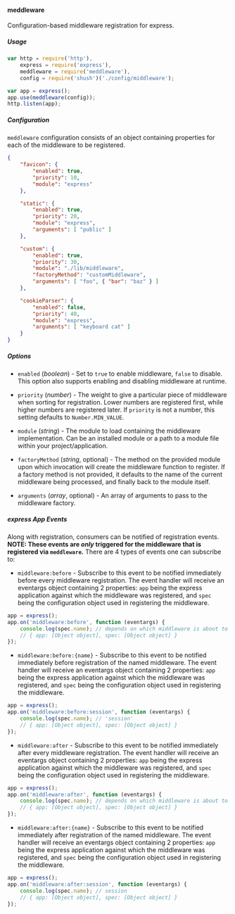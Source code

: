 #### meddleware
Configuration-based middleware registration for express.

##### Usage
```javascript
var http = require('http'),
    express = require('express'),
    meddleware = require('meddleware'),
    config = require('shush')('./config/middleware');

var app = express();
app.use(meddleware(config));
http.listen(app);

```


##### Configuration
`meddleware` configuration consists of an object containing properties for each of the middleware to be registered.
```json
{
    "favicon": {
        "enabled": true,
        "priority": 10,
        "module": "express"
    },

    "static": {
        "enabled": true,
        "priority": 20,
        "module": "express",
        "arguments": [ "public" ]
    },

    "custom": {
        "enabled": true,
        "priority": 30,
        "module": "./lib/middleware",
        "factoryMethod": "customMiddleware",
        "arguments": [ "foo", { "bar": "baz" } ]
    },

    "cookieParser": {
        "enabled": false,
        "priority": 40,
        "module": "express",
        "arguments": [ "keyboard cat" ]
    }
}

```

##### Options
- `enabled` (*boolean*) - Set to `true` to enable middleware, `false` to disable. This option also supports enabling and disabling middleware at runtime.

- `priority` (*number*) - The weight to give a particular piece of middleware when sorting for registration. Lower numbers
are registered first, while higher numbers are registered later. If `priority` is not a number, this setting defaults
to `Number.MIN_VALUE`.

- `module` (*string*) - The module to load containing the middleware implementation. Can be an installed module or a path to a module file within your project/application.

- `factoryMethod` (*string*, optional) - The method on the provided module upon which invocation will create the middleware function to register. If a factory method is not provided, it defaults to the name of the current middleware being processed, and finally back to the module itself.

- `arguments` (*array*, optional) - An array of arguments to pass to the middleware factory.


##### express App Events
Along with registration, consumers can be notified of registration events. **NOTE: These events are *only* triggered for
the middleware that is registered via `meddleware`.** There are 4 types of events one can subscribe to:

- `middleware:before` - Subscribe to this event to be notified immediately before every middleware registration. The event handler
will receive an eventargs object containing 2 properties: `app` being the express application against which the middleware
was registered, and `spec` being the configuration object used in registering the middleware.
```javascript
app = express();
app.on('middleware:before', function (eventargs) {
    console.log(spec.name); // depends on which middleware is about to be registered
    // { app: [Object object], spec: [Object object] }
});
```

- `middleware:before:{name}` - Subscribe to this event to be notified immediately before registration of the named middleware. The event handler
will receive an eventargs object containing 2 properties: `app` being the express application against which the middleware
was registered, and `spec` being the configuration object used in registering the middleware.
```javascript
app = express();
app.on('middleware:before:session', function (eventargs) {
    console.log(spec.name); // 'session'
    // { app: [Object object], spec: [Object object] }
});
```

- `middleware:after` - Subscribe to this event to be notified immediately after every middleware registration. The event handler
will receive an eventargs object containing 2 properties: `app` being the express application against which the middleware
was registered, and `spec` being the configuration object used in registering the middleware.
```javascript
app = express();
app.on('middleware:after', function (eventargs) {
    console.log(spec.name); // depends on which middleware is about to be registered
    // { app: [Object object], spec: [Object object] }
});
```

- `middleware:after:{name}` - Subscribe to this event to be notified immediately after registration of the named middleware. The event handler
will receive an eventargs object containing 2 properties: `app` being the express application against which the middleware
was registered, and `spec` being the configuration object used in registering the middleware.
```javascript
app = express();
app.on('middleware:after:session', function (eventargs) {
    console.log(spec.name); // session
    // { app: [Object object], spec: [Object object] }
});
```
